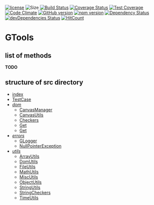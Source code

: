 [![license](https://img.shields.io/github/license/mashape/apistatus.svg)](https://github.com/G43riko/GTools/blob/master/LICENSE)
![Size](https://reposs.herokuapp.com/?path=G43riko/GTools)
[![Build Status](https://api.travis-ci.org/G43riko/GTools.svg?branch=master)](https://travis-ci.org/G43riko/GTools)
[![Coverage Status](https://coveralls.io/repos/github/G43riko/GTools/badge.svg?branch=master)](https://coveralls.io/github/G43riko/GTools?branch=master)
[![Test Coverage](https://api.codeclimate.com/v1/badges/bbb0af52dcd730cdc422/test_coverage)](https://codeclimate.com/github/G43riko/GTools/test_coverage)
[![Code Climate](https://codeclimate.com/github/G43riko/GTools.svg)](https://codeclimate.com/github/G43riko/GTools)
[![GitHub version](https://badge.fury.io/gh/G43riko%2FGTools.svg)](https://badge.fury.io/gh/G43riko%2FGTools)
[![npm version](https://badge.fury.io/js/gtools.svg)](https://badge.fury.io/js/gtools)
[![Dependency Status](https://david-dm.org/G43riko/GTools.svg)](https://david-dm.org/G43riko/GTools)
[![devDependencies Status](https://david-dm.org/G43riko/GTools/dev-status.svg)](https://david-dm.org/G43riko/GTools?type=dev)
[![HitCount](http://hits.dwyl.io/G43riko/GToools.svg)](http://hits.dwyl.io/G43riko/GToools)

# GTools

## list of methods

**TODO**

## structure of src directory

- [index](src/index.html)
- [TestCase](src/TestCase.ts)
- *[dom](dom)*
    - [CanvasManager](dom/CanvasManager.ts)
    - [CanvasUtils](dom/CanvasUtils.ts)
    - [Checkers](dom/Checkers.ts)
    - [Get](dom/Get.ts)
    - [Get](dom/dom/Get.ts)
- *[errors](errors)*
    - [GLogger](errors/GLogger.ts)
    - [NullPointerException](errors/NullPointerException.ts)
- *[utils](utils)*
    - [ArrayUtils](utils/ArrayUtils.ts)
    - [DomUtils](utils/DomUtils.ts)
    - [FileUtils](utils/FileUtils.ts)
    - [MathUtils](utils/MathUtils.ts)
    - [MiscUtils](utils/MiscUtils.ts)
    - [ObjectUtils](utils/ObjectUtils.ts)
    - [StringUtils](utils/StringUtils.ts)
    - [StringCheckers](utils/StringCheckers.ts)
    - [TimeUtils](utils/TimeUtils.ts)

    
    